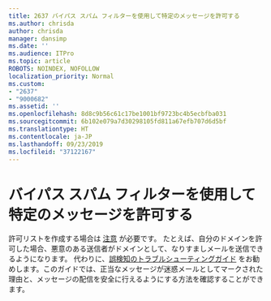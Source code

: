 ```yaml
---
title: 2637 バイパス スパム フィルターを使用して特定のメッセージを許可する
ms.author: chrisda
author: chrisda
manager: dansimp
ms.date: ''
ms.audience: ITPro
ms.topic: article
ROBOTS: NOINDEX, NOFOLLOW
localization_priority: Normal
ms.custom:
- "2637"
- "9000682"
ms.assetid: ''
ms.openlocfilehash: 8d8c9b56c61c17be1001bf9723bc4b5ecbfba031
ms.sourcegitcommit: 6b102e079a7d30298105fd811a67efb707d6d5bf
ms.translationtype: HT
ms.contentlocale: ja-JP
ms.lasthandoff: 09/23/2019
ms.locfileid: "37122167"
---
```

# <a name="bypass-spam-filtering-to-allow-specific-messages"></a>バイパス スパム フィルターを使用して特定のメッセージを許可する

許可リストを作成する場合は [注意](https://docs.microsoft.com/exchange/troubleshoot/antispam/cautions-against-bypassing-spam-filters) が必要です。 たとえば、自分のドメインを許可した場合、悪意のある送信者がドメインとして、なりすましメールを送信できるようになります。  代わりに、[誤検知のトラブルシューティングガイド](https://docs.microsoft.com/office365/securitycompliance/prevent-email-from-being-marked-as-spam) をお勧めします。このガイドでは、正当なメッセージが迷惑メールとしてマークされた理由と、メッセージの配信を安全に行えるようにする方法を確認することができます。
